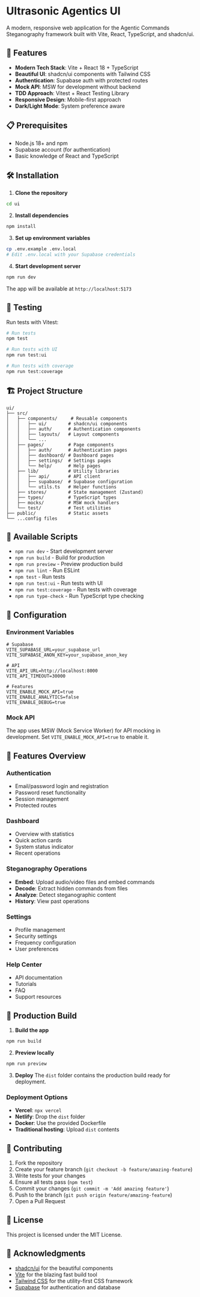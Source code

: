 # Ultrasonic Agentics UI

A modern, responsive web application for the Agentic Commands Steganography framework built with Vite, React, TypeScript, and shadcn/ui.

## 🚀 Features

- **Modern Tech Stack**: Vite + React 18 + TypeScript
- **Beautiful UI**: shadcn/ui components with Tailwind CSS
- **Authentication**: Supabase auth with protected routes
- **Mock API**: MSW for development without backend
- **TDD Approach**: Vitest + React Testing Library
- **Responsive Design**: Mobile-first approach
- **Dark/Light Mode**: System preference aware

## 📋 Prerequisites

- Node.js 18+ and npm
- Supabase account (for authentication)
- Basic knowledge of React and TypeScript

## 🛠️ Installation

1. **Clone the repository**
```bash
cd ui
```

2. **Install dependencies**
```bash
npm install
```

3. **Set up environment variables**
```bash
cp .env.example .env.local
# Edit .env.local with your Supabase credentials
```

4. **Start development server**
```bash
npm run dev
```

The app will be available at `http://localhost:5173`

## 🧪 Testing

Run tests with Vitest:

```bash
# Run tests
npm test

# Run tests with UI
npm run test:ui

# Run tests with coverage
npm run test:coverage
```

## 🏗️ Project Structure

```
ui/
├── src/
│   ├── components/     # Reusable components
│   │   ├── ui/        # shadcn/ui components
│   │   ├── auth/      # Authentication components
│   │   ├── layouts/   # Layout components
│   │   └── ...
│   ├── pages/         # Page components
│   │   ├── auth/      # Authentication pages
│   │   ├── dashboard/ # Dashboard pages
│   │   ├── settings/  # Settings pages
│   │   └── help/      # Help pages
│   ├── lib/           # Utility libraries
│   │   ├── api/       # API client
│   │   ├── supabase/  # Supabase configuration
│   │   └── utils.ts   # Helper functions
│   ├── stores/        # State management (Zustand)
│   ├── types/         # TypeScript types
│   ├── mocks/         # MSW mock handlers
│   └── test/          # Test utilities
├── public/            # Static assets
└── ...config files
```

## 🎨 Available Scripts

- `npm run dev` - Start development server
- `npm run build` - Build for production
- `npm run preview` - Preview production build
- `npm run lint` - Run ESLint
- `npm test` - Run tests
- `npm run test:ui` - Run tests with UI
- `npm run test:coverage` - Run tests with coverage
- `npm run type-check` - Run TypeScript type checking

## 🔧 Configuration

### Environment Variables

```env
# Supabase
VITE_SUPABASE_URL=your_supabase_url
VITE_SUPABASE_ANON_KEY=your_supabase_anon_key

# API
VITE_API_URL=http://localhost:8000
VITE_API_TIMEOUT=30000

# Features
VITE_ENABLE_MOCK_API=true
VITE_ENABLE_ANALYTICS=false
VITE_ENABLE_DEBUG=true
```

### Mock API

The app uses MSW (Mock Service Worker) for API mocking in development. Set `VITE_ENABLE_MOCK_API=true` to enable it.

## 📱 Features Overview

### Authentication
- Email/password login and registration
- Password reset functionality
- Session management
- Protected routes

### Dashboard
- Overview with statistics
- Quick action cards
- System status indicator
- Recent operations

### Steganography Operations
- **Embed**: Upload audio/video files and embed commands
- **Decode**: Extract hidden commands from files
- **Analyze**: Detect steganographic content
- **History**: View past operations

### Settings
- Profile management
- Security settings
- Frequency configuration
- User preferences

### Help Center
- API documentation
- Tutorials
- FAQ
- Support resources

## 🚀 Production Build

1. **Build the app**
```bash
npm run build
```

2. **Preview locally**
```bash
npm run preview
```

3. **Deploy**
The `dist` folder contains the production build ready for deployment.

### Deployment Options
- **Vercel**: `npx vercel`
- **Netlify**: Drop the `dist` folder
- **Docker**: Use the provided Dockerfile
- **Traditional hosting**: Upload `dist` contents

## 🤝 Contributing

1. Fork the repository
2. Create your feature branch (`git checkout -b feature/amazing-feature`)
3. Write tests for your changes
4. Ensure all tests pass (`npm test`)
5. Commit your changes (`git commit -m 'Add amazing feature'`)
6. Push to the branch (`git push origin feature/amazing-feature`)
7. Open a Pull Request

## 📄 License

This project is licensed under the MIT License.

## 🙏 Acknowledgments

- [shadcn/ui](https://ui.shadcn.com/) for the beautiful components
- [Vite](https://vitejs.dev/) for the blazing fast build tool
- [Tailwind CSS](https://tailwindcss.com/) for the utility-first CSS framework
- [Supabase](https://supabase.com/) for authentication and database